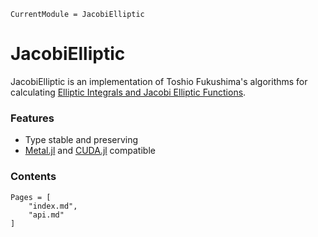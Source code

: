 ```@meta
CurrentModule = JacobiElliptic
```

# JacobiElliptic
JacobiElliptic is an implementation of Toshio Fukushima's algorithms for calculating [Elliptic Integrals and Jacobi Elliptic Functions](https://ieeexplore.ieee.org/document/7203795). 

### Features
  - Type stable and preserving
  - [Metal.jl](https://github.com/JuliaGPU/Metal.jl) and [CUDA.jl](https://github.com/JuliaGPU/CUDA.jl) compatible

### Contents

```@contents
Pages = [
    "index.md",
    "api.md"
]
```